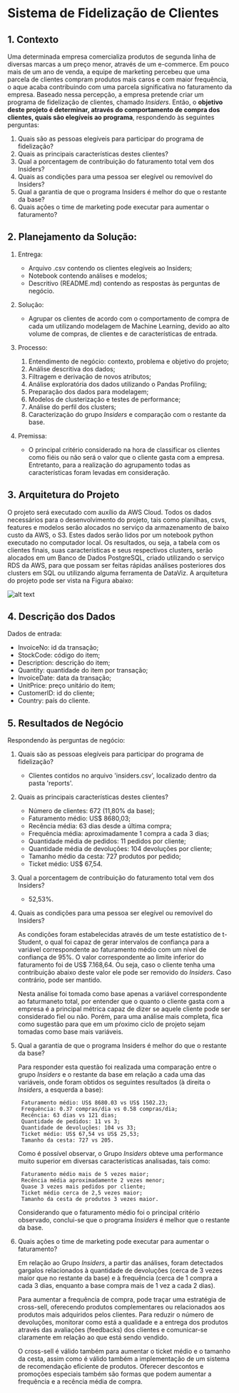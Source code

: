 # Sistema de Fidelização de Clientes

## 1. Contexto

Uma determinada empresa comercializa produtos de segunda linha de diversas marcas a um preço menor, através de um e-commerce. Em pouco mais de um ano de venda, a equipe de marketing percebeu que uma parcela de clientes compram produtos mais caros e com maior frequência, o aque acaba contribuindo com uma parcela significativa no faturamento da empresa. Baseado nessa percepção, a empresa pretende criar um programa de fidelização de clientes, chamado *Insiders*. Então, o **objetivo deste projeto é determinar, através do comportamento de compra dos clientes, quais são elegíveis ao programa**, respondendo às seguintes perguntas:

1. Quais são as pessoas elegíveis para participar do programa de fidelização?
2. Quais as principais características destes clientes?
3. Qual a porcentagem de contribuição do faturamento total vem dos Insiders?
4. Quais as condições para uma pessoa ser elegível ou removível do Insiders?
5. Qual a garantia de que o programa Insiders é melhor do que o restante da base?
6. Quais ações o time de marketing pode executar para aumentar o faturamento?

## 2. Planejamento da Solução:

1. Entrega:
    - Arquivo .csv contendo os clientes elegíveis ao Insiders;
    - Notebook contendo análises e modelos;
    - Descritivo (README.md) contendo as respostas às perguntas de negócio.

2. Solução:
    - Agrupar os clientes de acordo com o comportamento de compra de cada um utilizando modelagem de Machine Learning, devido ao alto volume de compras, de clientes e de características de entrada.

3. Processo:
    1. Entendimento de negócio: contexto, problema e objetivo do projeto;
    2. Análise descritiva dos dados;
    3. Filtragem e derivação de novos atributos;
    4. Análise exploratória dos dados utilizando o Pandas Profiling;
    5. Preparação dos dados para modelagem;
    6. Modelos de clusterização e testes de performance;
    7. Análise do perfil dos clusters;
    8. Caracterização do grupo *Insiders* e comparação com o restante da base.

4. Premissa:
    - O principal critério considerado na hora de classificar os clientes como fiéis ou não será o valor que o cliente gasta com a empresa. Entretanto, para a realização do agrupamento todas as características foram levadas em consideração.

## 3. Arquitetura do Projeto

O projeto será executado com auxílio da AWS Cloud. Todos os dados necessários para o desenvolvimento do projeto, tais como planilhas, csvs, features e modelos serão alocados no serviço da armazenamento de baixo custo da AWS, o S3. Estes dados serão lidos por um notebook python executado no computador local. Os resultados, ou seja, a tabela com os clientes finais, suas características e seus respectivos clusters, serão alocados em um Banco de Dados PostgreSQL, criado utilizando o serviço RDS da AWS, para que possam ser feitas rápidas análises posteriores dos clusters em SQL ou utilizando alguma ferramenta de DataViz. A arquitetura do projeto pode ser vista na Figura abaixo:

![alt text](<Sem título-2024-04-22-0124.png>)

## 4. Descrição dos Dados

Dados de entrada:
- InvoiceNo: id da transação;
- StockCode: código do item;
- Description: descrição do item;
- Quantity: quantidade do item por transação;
- InvoiceDate: data da transação;
- UnitPrice: preço unitário do item;
- CustomerID: id do cliente;
- Country: país do cliente.

## 5. Resultados de Negócio

Respondendo às perguntas de negócio:

1. Quais são as pessoas elegíveis para participar do programa de fidelização?
    - Clientes contidos no arquivo 'insiders.csv', localizado dentro da pasta 'reports'.

2. Quais as principais características destes clientes?
    - Número de clientes: 672 (11,80% da base);
    - Faturamento médio: US\$ 8680,03;
    - Recência média: 63 dias desde a última compra;
    - Frequência média: aproximadamente 1 compra a cada 3 dias;
    - Quantidade média de pedidos: 11 pedidos por cliente;
    - Quantidade média de devoluções: 104 devoluções por cliente;
    - Tamanho médio da cesta: 727 produtos por pedido;
    - Ticket médio: US\$ 67,54.

3. Qual a porcentagem de contribuição do faturamento total vem dos Insiders?
    - 52,53%.

4. Quais as condições para uma pessoa ser elegível ou removível do Insiders?

    As condições foram estabelecidas através de um teste estatístico de t-Student, o qual foi capaz de gerar intervalos de confiança para a variável correspondente ao faturamento médio com um nível de confiança de 95%. O valor correspondente ao limite inferior do faturamento foi de US\$ 7.168,64. Ou seja, caso o cliente tenha uma contribuição abaixo deste valor ele pode ser removido do *Insiders*. Caso contrário, pode ser mantido. 
    
    Nesta análise foi tomada como base apenas a variável correspondente ao faturmaneto total, por entender que o quanto o cliente gasta com a empresa é a principal métrica capaz de dizer se aquele cliente pode ser considerado fiel ou não. Porém, para uma análise mais completa, fica como sugestão para que em um pŕoximo ciclo de projeto sejam tomadas como base mais variáveis.

5. Qual a garantia de que o programa Insiders é melhor do que o restante da base?

    Para responder esta questão foi realizada uma comparação entre o grupo *Insiders* e o restante da base em relação a cada uma das variáveis, onde foram obtidos os seguintes resultados (à direita o *Insiders*, a esquerda a base):

        Faturamento médio: US$ 8680.03 vs US$ 1502.23;
        Frequência: 0.37 compras/dia vs 0.58 compras/dia;
        Recência: 63 dias vs 121 dias;
        Quantidade de pedidos: 11 vs 3;
        Quantidade de devoluções: 104 vs 33;
        Ticket médio: US$ 67,54 vs US$ 25,53;
        Tamanho da cesta: 727 vs 205.
    
    Como é possível observar, o Grupo *Insiders* obteve uma performance muito superior em diversas características analisadas, tais como:
        
        Faturamento médio mais de 5 vezes maior;
        Recência média aproximadamente 2 vezes menor;
        Quase 3 vezes mais pedidos por cliente;
        Ticket médio cerca de 2,5 vezes maior;
        Tamanho da cesta de produtos 3 vezes maior.
        
    Considerando que o faturamento médio foi o principal critério observado, conclui-se que o programa *Insiders* é melhor que o restante da base.
        
6. Quais ações o time de marketing pode executar para aumentar o faturamento?

    Em relação ao Grupo *Insiders*, a partir das análises, foram detectados gargalos relacionados à quantidade de devoluções (cerca de 3 vezes maior que no restante da base) e à frequência (cerca de 1 compra a cada 3 dias, enquanto a base compra mais de 1 vez a cada 2 dias).

    Para aumentar a frequência de compra, pode traçar uma estratégia de cross-sell, oferecendo produtos complementares ou relacionados aos produtos mais adquiridos pelos clientes. Para reduzir o número de devoluções, monitorar como está a qualidade e a entrega dos produtos através das avaliações (feedbacks) dos clientes e comunicar-se claramente em relação ao que está sendo vendido.

    O cross-sell é válido também para aumentar o ticket médio e o tamanho da cesta, assim como é válido também a implementação de um sistema de recomendação eficiente de produtos. Oferecer descontos e promoções especiais também são formas que podem aumentar a frequência e a recência média de compra.
